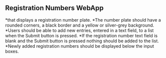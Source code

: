 ## Registration Numbers WebApp

*that displays a registration number plate.
*The number plate should have a rounded corners, a black border and a yellow or silver-grey background.
*Users should be able to add new entries, entered in a text field, to a list when the Submit button is pressed.
*If the registration number text field is blank and the Submit button is pressed nothing should be added to the list.
*Newly added registration numbers should be displayed below the input boxes.
